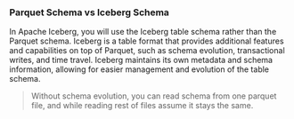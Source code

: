 ### Parquet Schema vs Iceberg Schema

In Apache Iceberg, you will use the Iceberg table schema rather than the Parquet schema. Iceberg is a table format that
provides additional features and capabilities on top of Parquet, such as schema evolution, transactional writes, and
time travel. Iceberg maintains its own metadata and schema information, allowing for easier management and evolution of
the table schema.

> Without schema evolution, you can read schema from one parquet file, and while reading rest of files assume it stays the
same.


